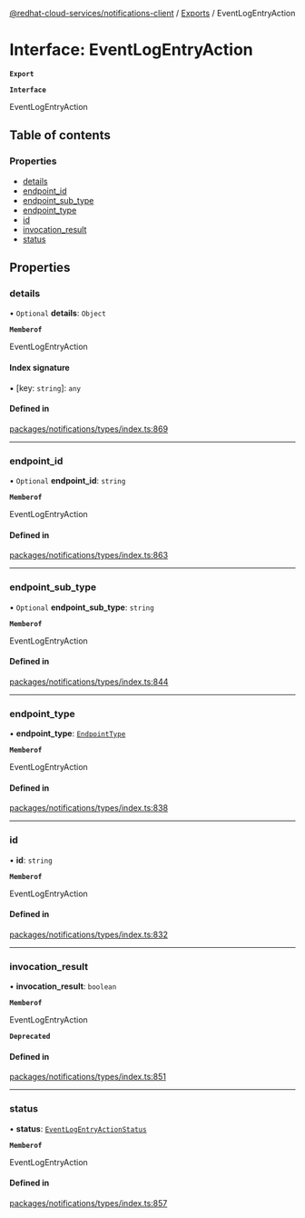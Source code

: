 [@redhat-cloud-services/notifications-client](../README.md) / [Exports](../modules.md) / EventLogEntryAction

# Interface: EventLogEntryAction

**`Export`**

**`Interface`**

EventLogEntryAction

## Table of contents

### Properties

- [details](EventLogEntryAction.md#details)
- [endpoint\_id](EventLogEntryAction.md#endpoint_id)
- [endpoint\_sub\_type](EventLogEntryAction.md#endpoint_sub_type)
- [endpoint\_type](EventLogEntryAction.md#endpoint_type)
- [id](EventLogEntryAction.md#id)
- [invocation\_result](EventLogEntryAction.md#invocation_result)
- [status](EventLogEntryAction.md#status)

## Properties

### details

• `Optional` **details**: `Object`

**`Memberof`**

EventLogEntryAction

#### Index signature

▪ [key: `string`]: `any`

#### Defined in

[packages/notifications/types/index.ts:869](https://github.com/RedHatInsights/javascript-clients/blob/master/packages/notifications/types/index.ts#L869)

___

### endpoint\_id

• `Optional` **endpoint\_id**: `string`

**`Memberof`**

EventLogEntryAction

#### Defined in

[packages/notifications/types/index.ts:863](https://github.com/RedHatInsights/javascript-clients/blob/master/packages/notifications/types/index.ts#L863)

___

### endpoint\_sub\_type

• `Optional` **endpoint\_sub\_type**: `string`

**`Memberof`**

EventLogEntryAction

#### Defined in

[packages/notifications/types/index.ts:844](https://github.com/RedHatInsights/javascript-clients/blob/master/packages/notifications/types/index.ts#L844)

___

### endpoint\_type

• **endpoint\_type**: [`EndpointType`](../enums/EndpointType.md)

**`Memberof`**

EventLogEntryAction

#### Defined in

[packages/notifications/types/index.ts:838](https://github.com/RedHatInsights/javascript-clients/blob/master/packages/notifications/types/index.ts#L838)

___

### id

• **id**: `string`

**`Memberof`**

EventLogEntryAction

#### Defined in

[packages/notifications/types/index.ts:832](https://github.com/RedHatInsights/javascript-clients/blob/master/packages/notifications/types/index.ts#L832)

___

### invocation\_result

• **invocation\_result**: `boolean`

**`Memberof`**

EventLogEntryAction

**`Deprecated`**

#### Defined in

[packages/notifications/types/index.ts:851](https://github.com/RedHatInsights/javascript-clients/blob/master/packages/notifications/types/index.ts#L851)

___

### status

• **status**: [`EventLogEntryActionStatus`](../enums/EventLogEntryActionStatus.md)

**`Memberof`**

EventLogEntryAction

#### Defined in

[packages/notifications/types/index.ts:857](https://github.com/RedHatInsights/javascript-clients/blob/master/packages/notifications/types/index.ts#L857)

